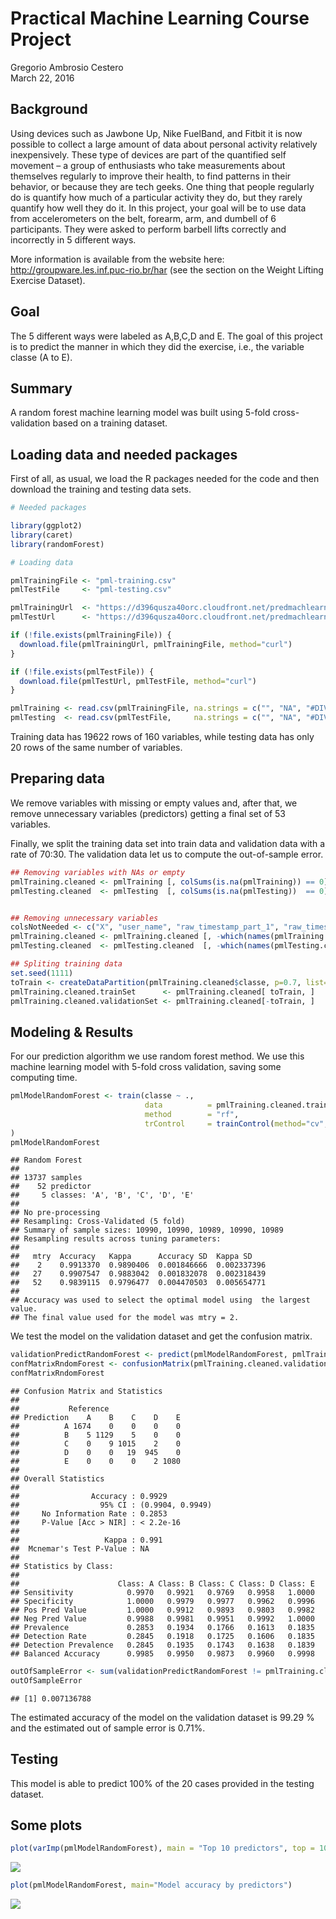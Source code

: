 # Practical Machine Learning Course Project
Gregorio Ambrosio Cestero  
March 22, 2016  

## Background

Using devices such as Jawbone Up, Nike FuelBand, and Fitbit it is now possible to collect a large amount of data about personal activity relatively inexpensively. These type of devices are part of the quantified self movement – a group of enthusiasts who take measurements about themselves regularly to improve their health, to find patterns in their behavior, or because they are tech geeks. One thing that people regularly do is quantify how much of a particular activity they do, but they rarely quantify how well they do it. In this project, your goal will be to use data from accelerometers on the belt, forearm, arm, and dumbell of 6 participants. They were asked to perform barbell lifts correctly and incorrectly in 5 different ways.

More information is available from the website here: http://groupware.les.inf.puc-rio.br/har (see the section on the Weight Lifting Exercise Dataset).

## Goal

The 5 different ways were labeled as A,B,C,D and E. The goal of this project is to predict the manner in which they did the exercise, i.e., the variable classe (A to E).

## Summary

A random forest machine learning model was built using 5-fold cross-validation based on a training dataset.

## Loading data and needed packages

First of all, as usual, we load the R packages needed for the code and then download the training and testing data sets.


```r
# Needed packages

library(ggplot2)
library(caret)
library(randomForest)

# Loading data

pmlTrainingFile <- "pml-training.csv"
pmlTestFile     <- "pml-testing.csv"

pmlTrainingUrl  <- "https://d396qusza40orc.cloudfront.net/predmachlearn/pml-training.csv"
pmlTestUrl      <- "https://d396qusza40orc.cloudfront.net/predmachlearn/pml-testing.csv"

if (!file.exists(pmlTrainingFile)) {
  download.file(pmlTrainingUrl, pmlTrainingFile, method="curl")
}

if (!file.exists(pmlTestFile)) {
  download.file(pmlTestUrl, pmlTestFile, method="curl")
}

pmlTraining <- read.csv(pmlTrainingFile, na.strings = c("", "NA", "#DIV/0!"))
pmlTesting  <- read.csv(pmlTestFile,     na.strings = c("", "NA", "#DIV/0!"))
```

Training data has 19622 rows of 160 variables, while testing data has only 20 rows of the same number of variables.

## Preparing data

We remove variables with missing or empty values and, after that, we remove unnecessary variables (predictors) getting a final set of 53 variables. 

Finally, we split the training data set into train data and validation data with a rate of 70:30. The validation data let us to compute the out-of-sample error. 


```r
## Removing variables with NAs or empty
pmlTraining.cleaned <- pmlTraining [, colSums(is.na(pmlTraining)) == 0]
pmlTesting.cleaned  <- pmlTesting  [, colSums(is.na(pmlTesting))  == 0]


## Removing unnecessary variables
colsNotNeeded <- c("X", "user_name", "raw_timestamp_part_1", "raw_timestamp_part_2", "cvtd_timestamp", "new_window", "num_window")
pmlTraining.cleaned <- pmlTraining.cleaned [, -which(names(pmlTraining.cleaned) %in% colsNotNeeded)]
pmlTesting.cleaned  <- pmlTesting.cleaned  [, -which(names(pmlTesting.cleaned)  %in% colsNotNeeded)]

## Spliting training data
set.seed(1111)
toTrain <- createDataPartition(pmlTraining.cleaned$classe, p=0.7, list=FALSE)
pmlTraining.cleaned.trainSet      <- pmlTraining.cleaned[ toTrain, ]
pmlTraining.cleaned.validationSet <- pmlTraining.cleaned[-toTrain, ]
```

## Modeling & Results

For our prediction algorithm we use random forest method. We use this machine learning model with 5-fold cross validation, saving some computing time.


```r
pmlModelRandomForest <- train(classe ~ .,
                              data          = pmlTraining.cleaned.trainSet,
                              method        = "rf",
                              trControl     = trainControl(method="cv", number=5)
)
pmlModelRandomForest
```

```
## Random Forest 
## 
## 13737 samples
##    52 predictor
##     5 classes: 'A', 'B', 'C', 'D', 'E' 
## 
## No pre-processing
## Resampling: Cross-Validated (5 fold) 
## Summary of sample sizes: 10990, 10990, 10989, 10990, 10989 
## Resampling results across tuning parameters:
## 
##   mtry  Accuracy   Kappa      Accuracy SD  Kappa SD   
##    2    0.9913370  0.9890406  0.001846666  0.002337396
##   27    0.9907547  0.9883042  0.001832078  0.002318439
##   52    0.9839115  0.9796477  0.004470503  0.005654771
## 
## Accuracy was used to select the optimal model using  the largest value.
## The final value used for the model was mtry = 2.
```

We test the model on the validation dataset and get the confusion matrix.


```r
validationPredictRandomForest <- predict(pmlModelRandomForest, pmlTraining.cleaned.validationSet)
confMatrixRndomForest <- confusionMatrix(pmlTraining.cleaned.validationSet$classe, validationPredictRandomForest)
confMatrixRndomForest
```

```
## Confusion Matrix and Statistics
## 
##           Reference
## Prediction    A    B    C    D    E
##          A 1674    0    0    0    0
##          B    5 1129    5    0    0
##          C    0    9 1015    2    0
##          D    0    0   19  945    0
##          E    0    0    0    2 1080
## 
## Overall Statistics
##                                           
##                Accuracy : 0.9929          
##                  95% CI : (0.9904, 0.9949)
##     No Information Rate : 0.2853          
##     P-Value [Acc > NIR] : < 2.2e-16       
##                                           
##                   Kappa : 0.991           
##  Mcnemar's Test P-Value : NA              
## 
## Statistics by Class:
## 
##                      Class: A Class: B Class: C Class: D Class: E
## Sensitivity            0.9970   0.9921   0.9769   0.9958   1.0000
## Specificity            1.0000   0.9979   0.9977   0.9962   0.9996
## Pos Pred Value         1.0000   0.9912   0.9893   0.9803   0.9982
## Neg Pred Value         0.9988   0.9981   0.9951   0.9992   1.0000
## Prevalence             0.2853   0.1934   0.1766   0.1613   0.1835
## Detection Rate         0.2845   0.1918   0.1725   0.1606   0.1835
## Detection Prevalence   0.2845   0.1935   0.1743   0.1638   0.1839
## Balanced Accuracy      0.9985   0.9950   0.9873   0.9960   0.9998
```

```r
outOfSampleError <- sum(validationPredictRandomForest != pmlTraining.cleaned.validationSet$classe)/ nrow(pmlTraining.cleaned.validationSet)
outOfSampleError
```

```
## [1] 0.007136788
```
The estimated accuracy of the model on the validation dataset is 99.29 % and the estimated out of sample error is 0.71%.

## Testing

This model is able to predict 100% of the 20 cases provided in the testing dataset.

## Some plots

```r
plot(varImp(pmlModelRandomForest), main = "Top 10 predictors", top = 10)
```

![](index_files/figure-html/unnamed-chunk-5-1.png) 

```r
plot(pmlModelRandomForest, main="Model accuracy by predictors")
```

![](index_files/figure-html/unnamed-chunk-5-2.png) 


